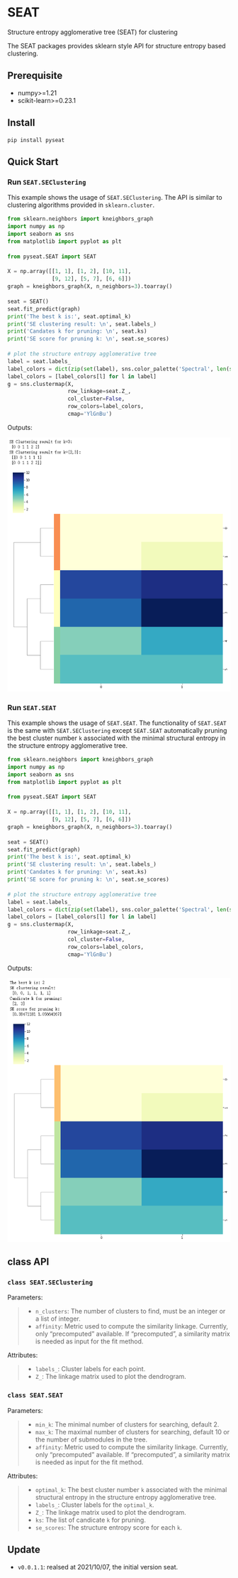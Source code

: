 # SEAT
Structure entropy agglomerative tree (SEAT) for clustering


The SEAT packages provides sklearn style API for structure entropy based clustering.


## Prerequisite
+ numpy>=1.21
+ scikit-learn>=0.23.1


## Install
```shell
pip install pyseat
```

## Quick Start

### Run `SEAT.SEClustering`

This example shows the usage of `SEAT.SEClustering`. The API is similar to clustering algorithms provided in `sklearn.cluster`. 

```Python
from sklearn.neighbors import kneighbors_graph
import numpy as np
import seaborn as sns
from matplotlib import pyplot as plt

from pyseat.SEAT import SEAT

X = np.array([[1, 1], [1, 2], [10, 11],
              [9, 12], [5, 7], [6, 6]])
graph = kneighbors_graph(X, n_neighbors=3).toarray()

seat = SEAT()
seat.fit_predict(graph)
print('The best k is:', seat.optimal_k)
print('SE clustering result: \n', seat.labels_)
print('Candates k for pruning: \n', seat.ks)
print('SE score for pruning k: \n', seat.se_scores)

# plot the structure entropy agglomerative tree
label = seat.labels_
label_colors = dict(zip(set(label), sns.color_palette('Spectral', len(set(label)))))
label_colors = [label_colors[l] for l in label]
g = sns.clustermap(X,
                   row_linkage=seat.Z_,
                   col_cluster=False,
                   row_colors=label_colors,
                   cmap='YlGnBu')
```
Outputs:

![SEClustering](https://raw.githubusercontent.com/deepomicslab/SEAT/main/readme_fig1.png)

### Run `SEAT.SEAT`
This example shows the usage of `SEAT.SEAT`. The functionality of `SEAT.SEAT` is the same with `SEAT.SEClustering` except `SEAT.SEAT` automatically pruning the best cluster number `k` associated with the minimal structural entropy in the structure entropy agglomerative tree.

```Python
from sklearn.neighbors import kneighbors_graph
import numpy as np
import seaborn as sns
from matplotlib import pyplot as plt

from pyseat.SEAT import SEAT

X = np.array([[1, 1], [1, 2], [10, 11],
              [9, 12], [5, 7], [6, 6]])
graph = kneighbors_graph(X, n_neighbors=3).toarray()

seat = SEAT()
seat.fit_predict(graph)
print('The best k is:', seat.optimal_k)
print('SE clustering result: \n', seat.labels_)
print('Candates k for pruning: \n', seat.ks)
print('SE score for pruning k: \n', seat.se_scores)

# plot the structure entropy agglomerative tree
label = seat.labels_
label_colors = dict(zip(set(label), sns.color_palette('Spectral', len(set(label)))))
label_colors = [label_colors[l] for l in label]
g = sns.clustermap(X,
                   row_linkage=seat.Z_,
                   col_cluster=False,
                   row_colors=label_colors,
                   cmap='YlGnBu')
```
Outputs:

![SEAT](https://raw.githubusercontent.com/deepomicslab/SEAT/main/readme_fig2.png)

## class API
###  `class SEAT.SEClustering`
Parameters:
> + `n_clusters`: The number of clusters to find, must be an integer or a list of integer.
> + `affinity`: Metric used to compute the similarity linkage. Currently, only “precomputed” available. If “precomputed”, a similarity matrix is needed as input for the fit method.

Attributes:
> + `labels_`: Cluster labels for each point.
> + `Z_`: The linkage matrix used to plot the dendrogram.

###  `class SEAT.SEAT`
Parameters:
> + `min_k`: The minimal number of clusters for searching, default 2.
> + `max_k`: The maximal number of clusters for searching, default 10 or the number of submodules in the tree.
> + `affinity`: Metric used to compute the similarity linkage. Currently, only “precomputed” available. If “precomputed”, a similarity matrix is needed as input for the fit method.

Attributes:
> + `optimal_k`: The best cluster number `k` associated with the minimal structural entropy in the structure entropy agglomerative tree.
> + `labels_`: Cluster labels for the `optimal_k`.
> + `Z_`: The linkage matrix used to plot the dendrogram.
> + `ks`: The list of candicate `k` for pruning.
> + `se_scores`: The structure entropy score for each `k`.

## Update

+ `v0.0.1.1`: realsed at 2021/10/07, the initial version seat.
